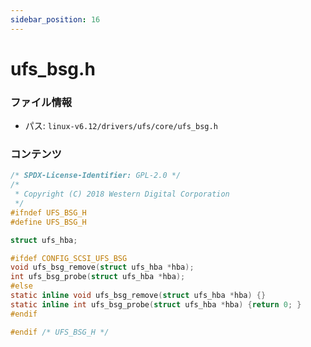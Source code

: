 ```yaml
---
sidebar_position: 16
---
```

# ufs_bsg.h

### ファイル情報

- パス: `linux-v6.12/drivers/ufs/core/ufs_bsg.h`

### コンテンツ

```h
/* SPDX-License-Identifier: GPL-2.0 */
/*
 * Copyright (C) 2018 Western Digital Corporation
 */
#ifndef UFS_BSG_H
#define UFS_BSG_H

struct ufs_hba;

#ifdef CONFIG_SCSI_UFS_BSG
void ufs_bsg_remove(struct ufs_hba *hba);
int ufs_bsg_probe(struct ufs_hba *hba);
#else
static inline void ufs_bsg_remove(struct ufs_hba *hba) {}
static inline int ufs_bsg_probe(struct ufs_hba *hba) {return 0; }
#endif

#endif /* UFS_BSG_H */

```

